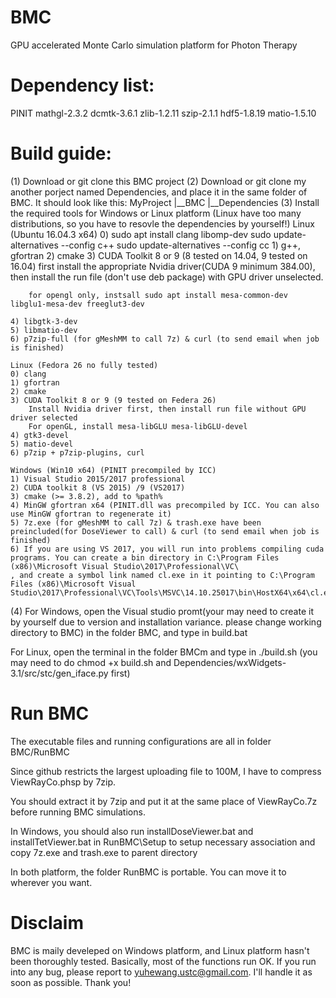 # BMC
GPU accelerated Monte Carlo simulation platform for Photon Therapy

# Dependency list:
PINIT
mathgl-2.3.2 
dcmtk-3.6.1 
zlib-1.2.11 
szip-2.1.1 
hdf5-1.8.19 
matio-1.5.10

# Build guide:
(1) Download or git clone this BMC project
(2) Download or git clone my another porject named Dependencies, and place it in the same folder of BMC. It should look like this:
MyProject
|__BMC
|__Dependencies
(3) Install the required tools for Windows or Linux platform (Linux have too many distributions, so you have to resovle the dependencies by yourself!) 
	Linux (Ubuntu 16.04.3 x64)
	0) sudo apt install clang libomp-dev
	   sudo update-alternatives --config c++
	   sudo update-alternatives --config cc
	1) g++, gfortran
	2) cmake
	3) CUDA Toolkit 8 or 9 (8 tested on 14.04, 9 tested on 16.04)
		first install the appropriate Nvidia driver(CUDA 9 minimum 384.00), then install the run file (don't use deb package) with GPU driver unselected.

        for opengl only, instsall sudo apt install mesa-common-dev libglu1-mesa-dev freeglut3-dev

	4) libgtk-3-dev
	5) libmatio-dev
	6) p7zip-full (for gMeshMM to call 7z) & curl (to send email when job is finished)

	Linux (Fedora 26 no fully tested)
	0) clang
	1) gfortran
	2) cmake
	3) CUDA Toolkit 8 or 9 (9 tested on Federa 26)
		Install Nvidia driver first, then install run file without GPU driver selected
		For openGL, install mesa-libGLU mesa-libGLU-devel
	4) gtk3-devel
	5) matio-devel
	6) p7zip + p7zip-plugins, curl 

	Windows (Win10 x64) (PINIT precompiled by ICC)
	1) Visual Studio 2015/2017 professional
	2) CUDA toolkit 8 (VS 2015) /9 (VS2017)
	3) cmake (>= 3.8.2), add to %path%
	4) MinGW gfortran x64 (PINIT.dll was precompiled by ICC. You can also use MinGW gfortran to regenerate it)
	5) 7z.exe (for gMeshMM to call 7z) & trash.exe have been preincluded(for DoseViewer to call) & curl (to send email when job is finished)
	6) If you are using VS 2017, you will run into problems compiling cuda programs. You can create a bin directory in C:\Program Files (x86)\Microsoft Visual Studio\2017\Professional\VC\
	, and create a symbol link named cl.exe in it pointing to C:\Program Files (x86)\Microsoft Visual Studio\2017\Professional\VC\Tools\MSVC\14.10.25017\bin\HostX64\x64\cl.exe


(4) For Windows, open the Visual studio promt(your may need to create it by yourself due to version and installation variance. please change working directory to BMC) in the folder BMC, and type in build.bat

For Linux, open the terminal in the folder BMCm and type in ./build.sh (you may need to do chmod +x build.sh and Dependencies/wxWidgets-3.1/src/stc/gen_iface.py first)


# Run BMC
The executable files and running configurations are all in folder BMC/RunBMC

Since github restricts the largest uploading file to 100M, I have to compress ViewRayCo.phsp by 7zip.

You should extract it by 7zip and put it at the same place of ViewRayCo.7z before running BMC simulations.

In Windows, you should also run installDoseViewer.bat and installTetViewer.bat in RunBMC\Setup to setup necessary association and copy 7z.exe and trash.exe to parent directory

In both platform, the folder RunBMC is portable. You can move it to wherever you want.

# Disclaim

BMC is maily develeped on Windows platform, and Linux platform hasn't been thoroughly tested. Basically, most of the functions run OK. If you run into any bug, please report to yuhewang.ustc@gmail.com.
I'll handle it as soon as possible. Thank you!



